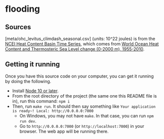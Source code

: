 # flooding

## Sources

[meta/ohc_levitus_climdash_seasonal.csv] (units: 10^22 joules) is from the [NCEI  Heat Content Basin Time Series](https://www.ncei.noaa.gov/access/global-ocean-heat-content/basin_heat_data.html), which comes from [World Ocean Heat Content and Thermosteric Sea Level change (0-2000 m), 1955-2010](https://www.ncei.noaa.gov/data/oceans/woa/PUBLICATIONS/grlheat12.pdf).

## Getting it running

Once you have this source code on your computer, you can get it running by doing the following.

- Install [Node 10 or later](https://nodejs.org/).
- From the root directory of the project (the same one this README file is in), run this command: `npm i`
- Then, run `make run`. It should then say something like `Your application is ready~! Local: http://0.0.0.0:7000`
  - On Windows, you may not have `make`. In that case, you can run `npm run dev`.
  - Go to `http://0.0.0.0:7000` (or `http://localhost:7000`) in your browser. The web app will be running there.
